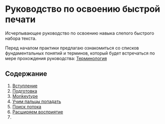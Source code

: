 # Руководство по освоению быстрой печати
Исчерпывающее руководство по освоению навыка слепого быстрого набора текста.


Перед началом практики предлагаю ознакомиться со списков фундаментальных понятий и терминов, который будет встречаться по мере прохождения руководства: [Терминология](Terminology.md)

## Содержание

1. [Вступление](Introduction.md)
2. [Подготовка](Preparation.md)
3. [Monkeytype](Monkeytype.md)
4. [Учим пальцы попадать](Stage%20One.md)
5. [Поиск потока](#)
6. [Расширяем восприятие](#)
7. 